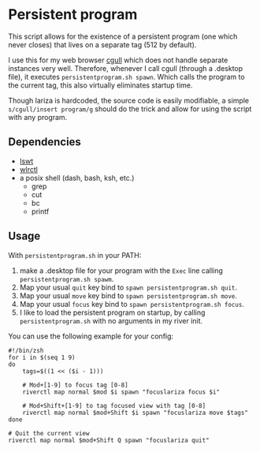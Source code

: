 # Persistent program
This script allows for the existence of a persistent program (one which never closes)
that lives on a separate tag (512 by default).

I use this for my web browser
[cgull](https://github.com/user18130814200115-2/userslariza)
which does not handle separate instances very well.
Therefore, whenever I call cgull (through a .desktop file),
it executes `persistentprogram.sh spawn`. 
Which calls the program to the current tag,
this also virtually eliminates startup time.

Though lariza is hardcoded, the source code is easily modifiable,
a simple `s/cgull/insert program/g` should do the trick and allow for using the script with any program.

## Dependencies
- [lswt](https://git.sr.ht/~leon_plickat/lswt)
- [wlrctl](https://git.sr.ht/~brocellous/wlrctl)
- a posix shell (dash, bash, ksh, etc.)
   + grep
   + cut
   + bc
   + printf

## Usage
With `persistentprogram.sh` in your PATH:

1. make a .desktop file for your program with the `Exec` line calling `persistentprogram.sh spawm`.
2. Map your usual `quit` key bind to `spawn persistentprogram.sh quit`.
3. Map your usual `move` key bind to `spawn persistentprogram.sh move`.
4. Map your usual `focus` key bind to `spawn persistentprogram.sh focus`.
5. I like to load the persistent program on startup, by calling `persistentprogram.sh` with no arguments in my river init.

You can use the following example for your config:
```
#!/bin/zsh
for i in $(seq 1 9)
do
    tags=$((1 << ($i - 1)))

    # Mod+[1-9] to focus tag [0-8]
    riverctl map normal $mod $i spawn "focuslariza focus $i"

    # Mod+Shift+[1-9] to tag focused view with tag [0-8]
    riverctl map normal $mod+Shift $i spawn "focuslariza move $tags"
done

# Quit the current view
riverctl map normal $mod+Shift Q spawn "focuslariza quit"

```
